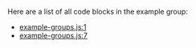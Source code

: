 Here are a list of all code blocks in the example group:

<!--eyecue-codemap-group:UuLzD7n96cD:{{ range . }}- {{ .Link }}{{ "\n" }}{{ end }}-->
- [example-groups.js:1](example-groups.js:1)
- [example-groups.js:7](example-groups.js:7)
<!--end-eyecue-codemap-group-->
